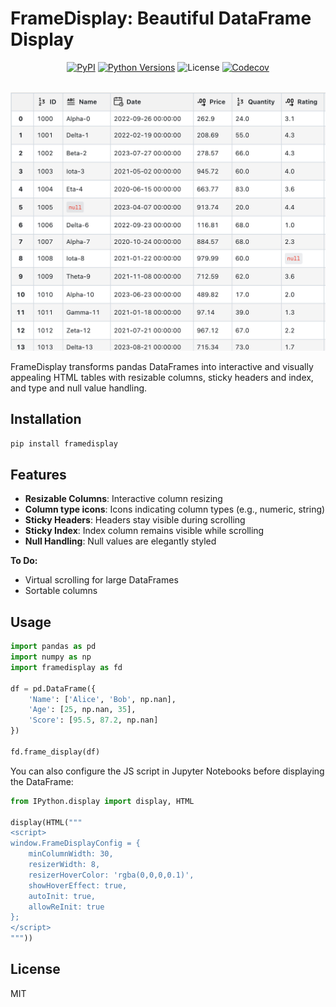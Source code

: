 # FrameDisplay: Beautiful DataFrame Display

<div align="center">

[![PyPI](https://img.shields.io/pypi/v/framedisplay?logoSize=auto)](https://pypi.org/project/framedisplay/)
[![Python Versions](https://img.shields.io/pypi/pyversions/framedisplay?logoSize=auto)](https://pypi.org/project/framedisplay/)
![License](https://img.shields.io/pypi/l/framedisplay?logo=auto)
[![Codecov](https://codecov.io/gh/nsarang/framedisplay/branch/main/graph/badge.svg)](https://codecov.io/gh/nsarang/framedisplay)

<br/>

<img alt="DataFrame" src="https://raw.githubusercontent.com/nsarang/framedisplay/refs/heads/main/assets/dataframe.png" width="900px" style="max-width: 100%;">

</div>

FrameDisplay transforms pandas DataFrames into interactive and visually appealing HTML tables with resizable columns, sticky headers and index, and type and null value handling.

## Installation

```bash
pip install framedisplay
```

## Features

- **Resizable Columns**: Interactive column resizing
- **Column type icons**: Icons indicating column types (e.g., numeric, string)
- **Sticky Headers**: Headers stay visible during scrolling
- **Sticky Index**: Index column remains visible while scrolling
- **Null Handling**: Null values are elegantly styled

**To Do:**
- Virtual scrolling for large DataFrames
- Sortable columns

## Usage

```python
import pandas as pd
import numpy as np
import framedisplay as fd

df = pd.DataFrame({
    'Name': ['Alice', 'Bob', np.nan],
    'Age': [25, np.nan, 35],
    'Score': [95.5, 87.2, np.nan]
})

fd.frame_display(df)
```

You can also configure the JS script in Jupyter Notebooks before displaying the DataFrame:

```python
from IPython.display import display, HTML

display(HTML("""
<script>
window.FrameDisplayConfig = {
    minColumnWidth: 30,
    resizerWidth: 8,
    resizerHoverColor: 'rgba(0,0,0,0.1)',
    showHoverEffect: true,
    autoInit: true,
    allowReInit: true
};
</script>
"""))
```

## License

MIT
